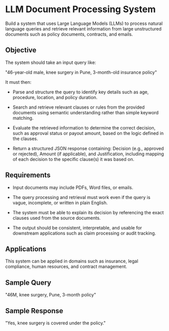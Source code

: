 # LLM Document Processing System

Build a system that uses Large Language Models (LLMs) to process natural language queries and retrieve relevant information from large unstructured documents such as policy documents, contracts, and emails.


## Objective

The system should take an input query like:

"46-year-old male, knee surgery in Pune, 3-month-old insurance policy"


It must then:

- Parse and structure the query to identify key details such as age, procedure, location, and policy duration.

- Search and retrieve relevant clauses or rules from the provided documents using semantic understanding rather than simple keyword matching.

- Evaluate the retrieved information to determine the correct decision, such as approval status or payout amount, based on the logic defined in the clauses.

- Return a structured JSON response containing: Decision (e.g., approved or rejected), Amount (if applicable), and Justification, including mapping of each decision to the specific clause(s) it was based on.


## Requirements

- Input documents may include PDFs, Word files, or emails.

- The query processing and retrieval must work even if the query is vague, incomplete, or written in plain English.

- The system must be able to explain its decision by referencing the exact clauses used from the source documents.

- The output should be consistent, interpretable, and usable for downstream applications such as claim processing or audit tracking.


## Applications

This system can be applied in domains such as insurance, legal compliance, human resources, and contract management.


## Sample Query

"46M, knee surgery, Pune, 3-month policy"


## Sample Response

"Yes, knee surgery is covered under the policy."
